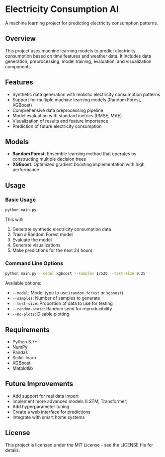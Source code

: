 # Electricity Consumption AI

A machine learning project for predicting electricity consumption patterns.

## Overview

This project uses machine learning models to predict electricity consumption based on time features and weather data. It includes data generation, preprocessing, model training, evaluation, and visualization components.
## Features

- Synthetic data generation with realistic electricity consumption patterns
- Support for multiple machine learning models (Random Forest, XGBoost)
- Comprehensive data preprocessing pipeline
- Model evaluation with standard metrics (RMSE, MAE)
- Visualization of results and feature importance
- Prediction of future electricity consumption

## Models

- **Random Forest**: Ensemble learning method that operates by constructing multiple decision trees
- **XGBoost**: Optimized gradient boosting implementation with high performance

## Usage

### Basic Usage

```bash
python main.py
```

This will:
1. Generate synthetic electricity consumption data
2. Train a Random Forest model
3. Evaluate the model
4. Generate visualizations
5. Make predictions for the next 24 hours

### Command Line Options

```bash
python main.py --model xgboost --samples 17520 --test-size 0.25
```

Available options:
- `--model`: Model type to use (`random_forest` or `xgboost`)
- `--samples`: Number of samples to generate
- `--test-size`: Proportion of data to use for testing
- `--random-state`: Random seed for reproducibility
- `--no-plots`: Disable plotting

## Requirements

- Python 3.7+
- NumPy
- Pandas
- Scikit-learn
- XGBoost
- Matplotlib

## Future Improvements

- Add support for real data import
- Implement more advanced models (LSTM, Transformer)
- Add hyperparameter tuning
- Create a web interface for predictions
- Integrate with smart home systems

## License

This project is licensed under the MIT License - see the LICENSE file for details.
